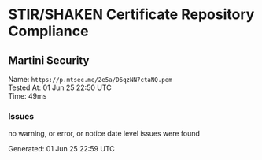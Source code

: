 # STIR/SHAKEN Certificate Repository Compliance

## Martini Security

Name: `https://p.mtsec.me/2e5a/D6qzNN7ctaNQ.pem`\
Tested At: 01 Jun 25 22:50 UTC\
Time: 49ms

### Issues

no warning, or error, or notice date level issues were found

Generated: 01 Jun 25 22:59 UTC
